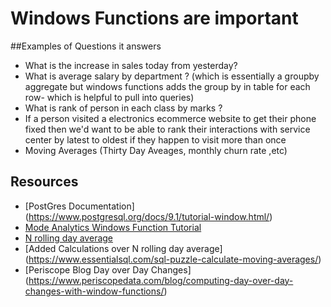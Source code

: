 # Windows Functions are important

##Examples of Questions it answers

* What is the increase in sales today from yesterday?
* What is average salary by department ? (which is essentially a groupby aggregate but windows functions adds the group by in table for each row- which is helpful to pull into queries)
* What is rank of person in each class by marks ?
* If a person visited a electronics ecommerce website to get their phone fixed then we'd want to be able to rank their interactions with service center by latest to oldest if they happen to visit more than once
* Moving Averages (Thirty Day Aveages, monthly churn rate ,etc)




## Resources

* [PostGres Documentation] (https://www.postgresql.org/docs/9.1/tutorial-window.html/)
* [Mode Analytics Windows Function Tutorial](https://mode.com/resources/sql-tutorial/sql-window-functions/)
* [N rolling day average](https://stackoverflow.com/questions/25922379/sql-query-for-7-day-rolling-average-in-sql-server/)
* [Added Calculations over N rolling day average] (https://www.essentialsql.com/sql-puzzle-calculate-moving-averages/)
* [Periscope Blog Day over Day Changes] (https://www.periscopedata.com/blog/computing-day-over-day-changes-with-window-functions/)
